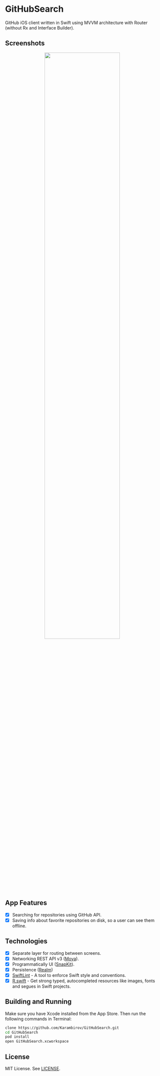 # GitHubSearch
GitHub iOS client written in Swift using MVVM architecture with Router (without Rx and Interface Builder).

## Screenshots
<p align="center">
  <img src="https://user-images.githubusercontent.com/6949755/52898872-71a60e00-31f4-11e9-853a-d7993aae4eed.png" width="70%">
</p>

## App Features
- [x] Searching for repositories using GitHub API.
- [x] Saving info about favorite repositories on disk, so a user can see them offline.

## Technologies
- [x] Separate layer for routing between screens.
- [x] Networking REST API v3 ([Moya](https://github.com/Moya/Moya)).
- [x] Programmatically UI ([SnapKit](https://github.com/SnapKit/SnapKit)).
- [x] Persistence ([Realm](https://github.com/realm/realm-cocoa))
- [x] [SwiftLint](https://github.com/realm/SwiftLint) - A tool to enforce Swift style and conventions.
- [x] [R.swift](https://github.com/mac-cain13/R.swift) - Get strong typed, autocompleted resources like images, fonts and segues in Swift projects.

## Building and Running
Make sure you have Xcode installed from the App Store. Then run the following commands in Terminal:

```sh
clone https://github.com/Karambirov/GitHubSearch.git
cd GitHubSearch
pod install
open GitHubSearch.xcworkspace
```

## License
MIT License. See [LICENSE](https://github.com/Karambirov/GitHubSearch/blob/develop/LICENSE).
